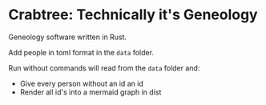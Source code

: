 Crabtree: Technically it's Geneology
==========================

Geneology software written in Rust.

Add people in toml format in the `data` folder.

Run without commands will read from the `data` folder and:

- Give every person without an id an id
- Render all id's into a mermaid graph in dist

